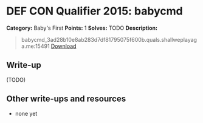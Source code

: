 # DEF CON Qualifier 2015: babycmd

**Category:** Baby's First
**Points:** 1
**Solves:** TODO
**Description:**

> babycmd_3ad28b10e8ab283d7df81795075f600b.quals.shallweplayaga.me:15491 [Download](http://downloads.notmalware.ru/babycmd_3ad28b10e8ab283d7df81795075f600b)


## Write-up

(TODO)

## Other write-ups and resources

* none yet
